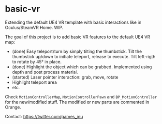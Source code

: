 # basic-vr
Extending the default UE4 VR template with basic interactions like in Oculus/SteamVR Home. WIP.

The goal of this project is to add basic VR features to the default UE4 VR map:

- (done) Easy teleport/turn by simply tilting the thumbstick. Tilt the thumbstick up/down to initiate teleport, release to execute. Tilt left-rigth to rotate by 45° in place. 
- (done) Highlight the object which can be grabbed. Implemented using depth and post process material.
- (started) Laser pointer interaction: grab, move, rotate
- Highlight teleport area
- etc.

Check `MotionControllerMap`, `MotionControllerPawn` and `BP_MotionController` for the new/modified stuff.
The modified or new parts are commented in Orange.

Contact: https://twitter.com/games_inu


